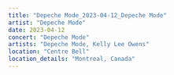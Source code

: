```yaml
---
title: "Depeche Mode_2023-04-12_Depeche Mode"
artist: "Depeche Mode"
date: 2023-04-12
concert: "Depeche Mode"
artists: "Depeche Mode, Kelly Lee Owens"
location: "Centre Bell"
location_details: "Montreal, Canada"
---
```

